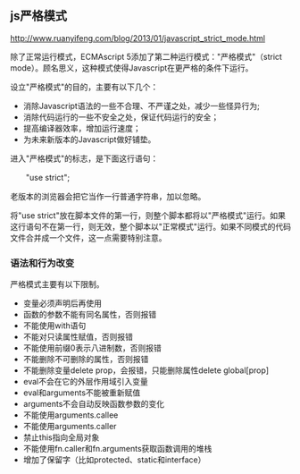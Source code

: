 ## js严格模式

<a>http://www.ruanyifeng.com/blog/2013/01/javascript_strict_mode.html</a>

除了正常运行模式，ECMAscript 5添加了第二种运行模式："严格模式"（strict mode）。顾名思义，这种模式使得Javascript在更严格的条件下运行。

设立"严格模式"的目的，主要有以下几个：

 - 消除Javascript语法的一些不合理、不严谨之处，减少一些怪异行为;
 - 消除代码运行的一些不安全之处，保证代码运行的安全；
 - 提高编译器效率，增加运行速度；
 - 为未来新版本的Javascript做好铺垫。

进入"严格模式"的标志，是下面这行语句：

　　"use strict";

老版本的浏览器会把它当作一行普通字符串，加以忽略。

将"use strict"放在脚本文件的第一行，则整个脚本都将以"严格模式"运行。如果这行语句不在第一行，则无效，整个脚本以"正常模式"运行。如果不同模式的代码文件合并成一个文件，这一点需要特别注意。

### 语法和行为改变

严格模式主要有以下限制。

- 变量必须声明后再使用
- 函数的参数不能有同名属性，否则报错
- 不能使用with语句
- 不能对只读属性赋值，否则报错
- 不能使用前缀0表示八进制数，否则报错
- 不能删除不可删除的属性，否则报错
- 不能删除变量delete prop，会报错，只能删除属性delete global[prop]
- eval不会在它的外层作用域引入变量
- eval和arguments不能被重新赋值
- arguments不会自动反映函数参数的变化
- 不能使用arguments.callee
- 不能使用arguments.caller
- 禁止this指向全局对象
- 不能使用fn.caller和fn.arguments获取函数调用的堆栈
- 增加了保留字（比如protected、static和interface）